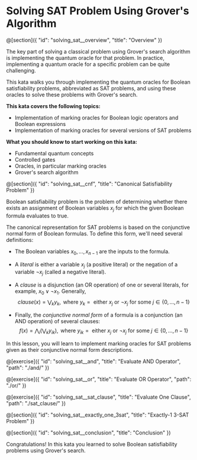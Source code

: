 # Solving SAT Problem Using Grover's Algorithm

@[section]({
    "id": "solving_sat__overview",
    "title": "Overview"
})

The key part of solving a classical problem using Grover's search algorithm is implementing the quantum oracle for that problem.
In practice, implementing a quantum oracle for a specific problem can be quite challenging.

This kata walks you through implementing the quantum oracles for Boolean satisfiability problems, abbreviated as SAT problems,
and using these oracles to solve these problems with Grover's search.

**This kata covers the following topics:**

- Implementation of marking oracles for Boolean logic operators and Boolean expressions
- Implementation of marking oracles for several versions of SAT problems

**What you should know to start working on this kata:**

- Fundamental quantum concepts
- Controlled gates
- Oracles, in particular marking oracles
- Grover's search algorithm

@[section]({
    "id": "solving_sat__cnf",
    "title": "Canonical Satisfiability Problem"
})

Boolean satisfiability problem is the problem of determining whether there exists an assignment of Boolean variables $x_j$
for which the given Boolean formula evaluates to true.

The canonical representation for SAT problems is based on the conjunctive normal form of Boolean formulas.
To define this form, we'll need several definitions:

- The Boolean variables $x_0, ..., x_{n-1}$ are the inputs to the formula.
- A _literal_ is either a variable $x_j$ (a positive literal) or the negation of a variable $\neg x_j$ (called a negative literal).
- A _clause_ is a disjunction (an OR operation) of one or several literals, for example, $x_0 \vee \neg x_1$.
  Generally, 
  $$clause(x) = \bigvee_k y_{k},\text{ where }y_{k} =\text{ either }x_j\text{ or }\neg x_j\text{ for some }j \in \{0, \dots, n-1\}$$

- Finally, the _conjunctive normal form_ of a formula is a conjunction (an AND operation) of several clauses:
  $$f(x) = \bigwedge_i \big(\bigvee_k y_{ik} \big),\text{ where }y_{ik} =\text{ either }x_j\text{ or }\neg x_j\text{ for some }j \in \{0, \dots, n-1\}$$

In this lesson, you will learn to implement marking oracles for SAT problems given as their conjunctive normal form descriptions.

@[exercise]({
    "id": "solving_sat__and",
    "title": "Evaluate AND Operator",
    "path": "./and/"
})

@[exercise]({
    "id": "solving_sat__or",
    "title": "Evaluate OR Operator",
    "path": "./or/"
})

@[exercise]({
    "id": "solving_sat__sat_clause",
    "title": "Evaluate One Clause",
    "path": "./sat_clause/"
})


@[section]({
    "id": "solving_sat__exactly_one_3sat",
    "title": "Exactly-1 3-SAT Problem"
})

@[section]({
    "id": "solving_sat__conclusion",
    "title": "Conclusion"
})

Congratulations! In this kata you learned to solve Boolean satisfiability problems using Grover's search.

